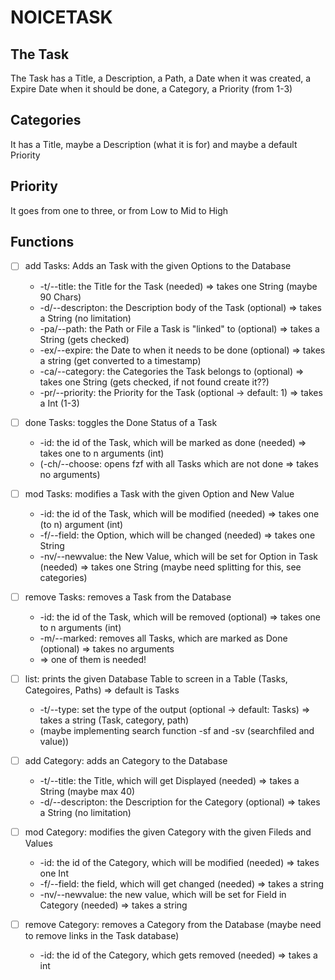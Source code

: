 # NOICETASK

## The Task

The Task has a Title, a Description, a Path, a Date when it was created, a Expire Date when it should be done, a Category, a Priority (from 1-3)

## Categories

It has a Title, maybe a Description (what it is for) and maybe a default Priority

## Priority

It goes from one to three, or from Low to Mid to High

## Functions

- [ ]  add Tasks: Adds an Task with the given Options to the Database
    * -t/--title: the Title for the Task (needed) => takes one String (maybe 90 Chars)
    * -d/--descripton: the Description body of the Task (optional) => takes a String (no limitation)
    * -pa/--path: the Path or File a Task is "linked" to (optional) => takes a String (gets checked)
    * -ex/--expire: the Date to when it needs to be done (optional) => takes a string (get converted to a timestamp)
    * -ca/--category: the Categories the Task belongs to (optional) => takes one String (gets checked, if not found create it??)
    * -pr/--priority: the Priority for the Task (optional -> default: 1) => takes a Int (1-3)

- [ ]  done Tasks: toggles the Done Status of a Task
    * -id: the id of the Task, which will be marked as done (needed) => takes one to n arguments (int)
    * (-ch/--choose: opens fzf with all Tasks which are not done => takes no arguments)

- [ ] mod Tasks: modifies a Task with the given Option and New Value
    * -id: the id of the Task, which will be modified (needed) => takes one (to n) argument (int)
    * -f/--field: the Option, which will be changed (needed) => takes one String
    * -nv/--newvalue: the New Value, which will be set for Option in Task (needed) => takes one String (maybe need splitting for this, see categories)

- [ ] remove Tasks: removes a Task from the Database
    * -id: the id of the Task, which will be removed (optional) => takes one to n arguments (int)
    * -m/--marked: removes all Tasks, which are marked as Done (optional) => takes no arguments
    * => one of them is needed!

- [ ] list: prints the given Database Table to screen in a Table (Tasks, Categoires, Paths) => default is Tasks
    * -t/--type: set the type of the output (optional -> default: Tasks) => takes a string (Task, category, path)
    * (maybe implementing search function -sf and -sv (searchfiled and value))

- [ ] add Category: adds an Category to the Database
    * -t/--title: the Title, which will get Displayed (needed) => takes a String (maybe max 40)
    * -d/--descripton: the Description for the Category (optional) => takes a String (no limitation)

- [ ] mod Category: modifies the given Category with the given Fileds and Values
    * -id: the id of the Category, which will be modified (needed) => takes one Int
    * -f/--field: the field, which will get changed (needed) => takes a string
    * -nv/--newvalue: the new value, which will be set for Field in Category (needed) => takes a string

- [ ] remove Category: removes a Category from the Database (maybe need to remove links in the Task database)
    * -id: the id of the Category, which gets removed (needed) => takes a int
